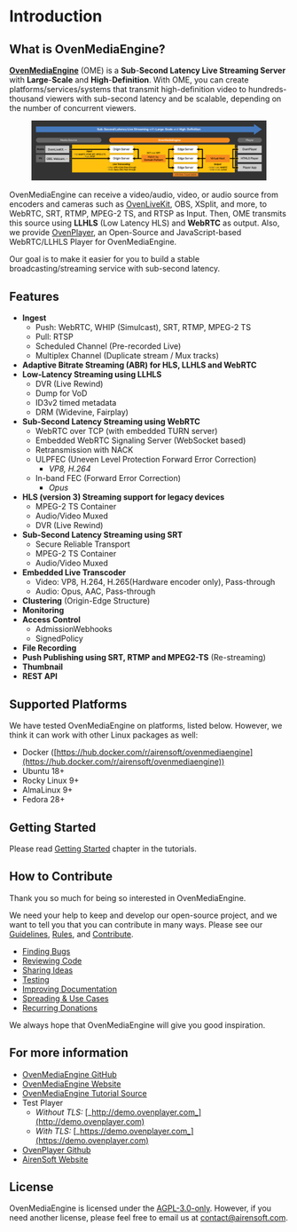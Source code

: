 # Introduction

## What is OvenMediaEngine?

[**OvenMediaEngine**](https://github.com/AirenSoft/OvenMediaEngine) (OME) is a **Sub**-**Second Latency Live Streaming Server** with **Large**-**Scale** and **High**-**Definition**. With OME, you can create platforms/services/systems that transmit high-definition video to hundreds-thousand viewers with sub-second latency and be scalable, depending on the number of concurrent viewers.

<figure><img src=".gitbook/assets/OME_LLHLS_220610.png" alt=""><figcaption></figcaption></figure>

OvenMediaEngine can receive a video/audio, video, or audio source from encoders and cameras such as [OvenLiveKit](https://www.ovenmediaengine.com/olk), OBS, XSplit, and more, to WebRTC, SRT, RTMP, MPEG-2 TS, and RTSP as Input. Then, OME transmits this source using **LLHLS** (Low Latency HLS) and **WebRTC** as output. Also, we provide [OvenPlayer](https://github.com/AirenSoft/OvenPlayer), an Open-Source and JavaScript-based WebRTC/LLHLS Player for OvenMediaEngine.

Our goal is to make it easier for you to build a stable broadcasting/streaming service with sub-second latency.

## Features

* **Ingest**
  * Push: WebRTC, WHIP (Simulcast), SRT, RTMP, MPEG-2 TS
  * Pull: RTSP
  * Scheduled Channel (Pre-recorded Live)
  * Multiplex Channel (Duplicate stream / Mux tracks)
* **Adaptive Bitrate Streaming (ABR) for HLS, LLHLS and WebRTC**
* **Low-Latency Streaming using LLHLS**
  * DVR (Live Rewind)
  * Dump for VoD
  * ID3v2 timed metadata
  * DRM (Widevine, Fairplay)
* **Sub-Second Latency Streaming using WebRTC**
  * WebRTC over TCP (with embedded TURN server)
  * Embedded WebRTC Signaling Server (WebSocket based)
  * Retransmission with NACK
  * ULPFEC (Uneven Level Protection Forward Error Correction)
    * _VP8, H.264_
  * In-band FEC (Forward Error Correction)
    * _Opus_
* **HLS (version 3) Streaming support for legacy devices**
  * MPEG-2 TS Container
  * Audio/Video Muxed
  * DVR (Live Rewind)
* **Sub-Second Latency Streaming using SRT**
  * Secure Reliable Transport
  * MPEG-2 TS Container
  * Audio/Video Muxed
* **Embedded Live Transcoder**
  * Video: VP8, H.264, H.265(Hardware encoder only), Pass-through
  * Audio: Opus, AAC, Pass-through
* **Clustering** (Origin-Edge Structure)
* **Monitoring**
* **Access Control**
  * AdmissionWebhooks
  * SignedPolicy
* **File Recording**
* **Push Publishing using SRT, RTMP and MPEG2-TS** (Re-streaming)
* **Thumbnail**
* **REST API**

## Supported Platforms

We have tested OvenMediaEngine on platforms, listed below. However, we think it can work with other Linux packages as well:

* Docker ([https://hub.docker.com/r/airensoft/ovenmediaengine](https://hub.docker.com/r/airensoft/ovenmediaengine))
* Ubuntu 18+
* Rocky Linux 9+
* AlmaLinux 9+
* Fedora 28+

## Getting Started

Please read [Getting Started](getting-started/) chapter in the tutorials.

## How to Contribute

Thank you so much for being so interested in OvenMediaEngine.

We need your help to keep and develop our open-source project, and we want to tell you that you can contribute in many ways. Please see our [Guidelines](../CONTRIBUTING.md), [Rules](../CODE_OF_CONDUCT.md), and [Contribute](https://www.ovenmediaengine.com/contribute).

* [Finding Bugs](../CONTRIBUTING.md#finding-bugs)
* [Reviewing Code](../CONTRIBUTING.md#reviewing-code)
* [Sharing Ideas](../CONTRIBUTING.md#sharing-ideas)
* [Testing](../CONTRIBUTING.md#testing)
* [Improving Documentation](../CONTRIBUTING.md#improving-documentation)
* [Spreading & Use Cases](../CONTRIBUTING.md#spreading--use-cases)
* [Recurring Donations](../CONTRIBUTING.md#recurring-donations)

We always hope that OvenMediaEngine will give you good inspiration.

## For more information

* [OvenMediaEngine GitHub](https://github.com/AirenSoft/OvenMediaEngine)
* [OvenMediaEngine Website](https://ovenmediaengine.com)
* [OvenMediaEngine Tutorial Source](https://github.com/AirenSoft/OvenMediaEngineDocs)
* Test Player
  * _Without TLS:_ [_http://demo.ovenplayer.com_](http://demo.ovenplayer.com)
  * _With TLS:_ [_https://demo.ovenplayer.com_](https://demo.ovenplayer.com)
* [OvenPlayer Github](https://github.com/AirenSoft/OvenPlayer)
* [AirenSoft Website](https://www.airensoft.com)

## License

OvenMediaEngine is licensed under the [AGPL-3.0-only](../LICENSE/). However, if you need another license, please feel free to email us at [contact@airensoft.com](mailto:contact@airensoft.com).
